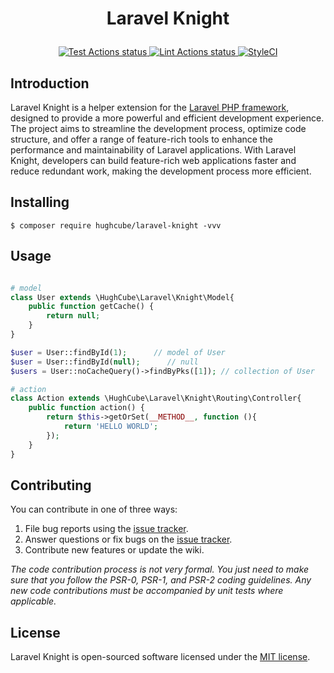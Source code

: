 <h1><p align="center"> Laravel Knight </p></h1>

<p align="center">
    <a href="https://github.com/hughcube-php/laravel-knight/actions?query=workflow%3ATest">
        <img src="https://github.com/hughcube-php/laravel-knight/workflows/Test/badge.svg" alt="Test Actions status">
    </a>
    <a href="https://github.com/hughcube-php/laravel-knight/actions?query=workflow%3ALint">
        <img src="https://github.com/hughcube-php/laravel-knight/workflows/Lint/badge.svg" alt="Lint Actions status">
    </a>
    <a href="https://styleci.io/repos/373508253">
        <img src="https://github.styleci.io/repos/373508253/shield?branch=master" alt="StyleCI">
    </a>
</p>

## Introduction
Laravel Knight is a helper extension for the [Laravel PHP framework](https://github.com/laravel/framework), designed to provide a more powerful and efficient development experience. The project aims to streamline the development process, optimize code structure, and offer a range of feature-rich tools to enhance the performance and maintainability of Laravel applications. With Laravel Knight, developers can build feature-rich web applications faster and reduce redundant work, making the development process more efficient.

## Installing
```shell
$ composer require hughcube/laravel-knight -vvv
```

## Usage
```php

# model
class User extends \HughCube\Laravel\Knight\Model{
    public function getCache() {
        return null;
    }
}

$user = User::findById(1);      // model of User
$user = User::findById(null);      // null
$users = User::noCacheQuery()->findByPks([1]); // collection of User

# action
class Action extends \HughCube\Laravel\Knight\Routing\Controller{
    public function action() {
        return $this->getOrSet(__METHOD__, function (){
            return 'HELLO WORLD';
        });
    }
}
```

## Contributing

You can contribute in one of three ways:

1. File bug reports using the [issue tracker](https://github.com/hughcube-php/laravel-knight/issues).
2. Answer questions or fix bugs on the [issue tracker](https://github.com/hughcube-php/laravel-knight/issues).
3. Contribute new features or update the wiki.

_The code contribution process is not very formal. You just need to make sure that you follow the PSR-0, PSR-1, and PSR-2 coding guidelines. Any new code contributions must be accompanied by unit tests where applicable._

## License

Laravel Knight is open-sourced software licensed under the [MIT license](LICENSE).